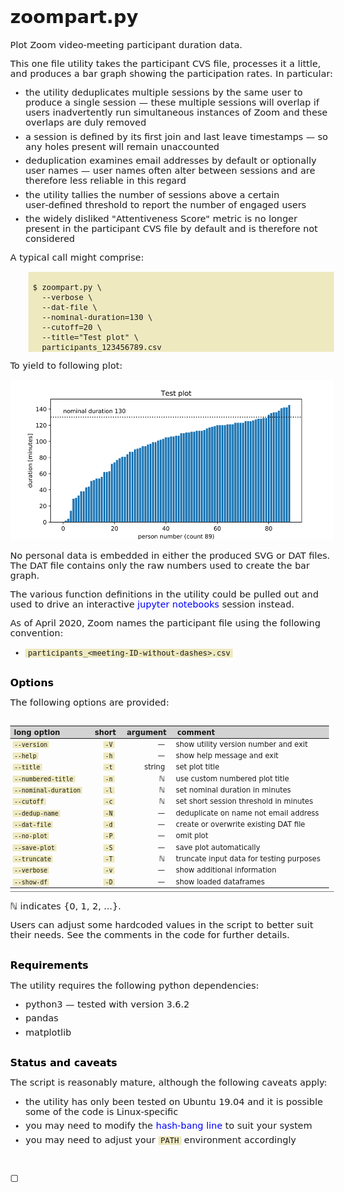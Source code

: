 
<!-- Time-stamp: <2020-04-19 22:47:32>                                      -->
<!-- Purpose   :                                                            -->
<!-- Author    : Robbie Morrison <robbie.morrison@posteo.de>                -->
<!-- Project   : zoomcsv.py                                                 -->
<!-- Commenced : 19-Apr-2020                                                -->
<!-- Status    : work-in-progress                                           -->
<!-- Editor    : ReText 7.0.4 / Ubuntu 19.04                                -->
<!-- Keywords  :                                                            -->
<!-- Notes     :                                                            -->

# zoompart.py

Plot Zoom video‑meeting participant duration data.

This one file utility takes the participant CVS file, processes it a little, and produces a bar graph showing the participation rates.  In particular:

- the utility deduplicates multiple sessions by the same user to produce a single session &mdash; these multiple sessions will overlap if users inadvertently run simultaneous instances of Zoom and these overlaps are duly removed
- a session is defined by its first join and last leave timestamps &mdash; so any holes present will remain unaccounted
- deduplication examines email addresses by default or optionally user names &mdash; user names often alter between sessions and are therefore less reliable in this regard
- the utility tallies the number of sessions above a certain user‑defined threshold to report the number of engaged users
- the widely disliked "Attentiveness Score" metric is no longer present in the participant CVS file by default and is therefore not considered

A typical call might comprise:

```

$ zoompart.py \
  --verbose \
  --dat-file \
  --nominal-duration=130 \
  --cutoff=20 \
  --title="Test plot" \
  participants_123456789.csv

```

To yield to following plot:

![SVG plot](test-plot.svg)

No personal data is embedded in either the produced SVG or DAT files.  The DAT file contains only the raw numbers used to create the bar graph.

The various function definitions in the utility could be pulled out and used to drive an interactive [jupyter notebooks](https://en.wikipedia.org/wiki/Project_Jupyter#Jupyter_Notebook) session instead.

As of April&nbsp;2020, Zoom names the participant file using the following convention:

- `participants_<meeting-ID-without-dashes>.csv`

## Options

The following options are provided:

| long option          | short | argument | comment                                  |
|----------------------|------:|---------:|------------------------------------------|
| `--version`          |  `-V` |  &mdash; | show utility version number and exit     |
| `--help`             |  `-h` |  &mdash; | show  help message and exit              |
| `--title`            |  `-t` |   string | set plot title                           |
| `--numbered-title`   |  `-n` |  &#8469; | use custom numbered plot title           |
| `--nominal-duration` |  `-l` |  &#8469; | set nominal duration in minutes          |
| `--cutoff`           |  `-c` |  &#8469; | set short session threshold in minutes   |
| `--dedup-name`       |  `-N` |  &mdash; | deduplicate on name not email address    |
| `--dat-file`         |  `-d` |  &mdash; | create or overwrite existing DAT file    |
| `--no-plot`          |  `-P` |  &mdash; | omit plot                                |
| `--save-plot`        |  `-S` |  &mdash; | save plot automatically                  |
| `--truncate`         |  `-T` |  &#8469; | truncate input data for testing purposes |
| `--verbose`          |  `-v` |  &mdash; | show additional information              |
| `--show-df`          |  `-D` |  &mdash; | show loaded dataframes                   |

&#8469; indicates {0, 1, 2, ...}.

Users can adjust some hardcoded values in the script to better suit their needs.  See the comments in the code for further details.

## Requirements

The utility requires the following python dependencies:

- python3 &mdash; tested with version 3.6.2
- pandas
- matplotlib

## Status and caveats

The script is reasonably mature, although the following caveats apply:

- the utility has only been tested on Ubuntu 19.04 and it is possible some of the code is Linux‑specific
- you may need to modify the [hash‑bang line](https://en.wikipedia.org/wiki/Shebang_%28Unix%29) to suit your system
- you may need to adjust your `PATH` environment accordingly

<br>

&#9634;

<!-- CSS style settings -->

<style>
body
{
    font-family       : DejaVu Sans;         /* open font, see wikipedia */
    font-size         : 90%;
    line-height       : initial;
    margin-left       : +10%;
    margin-right      : +12%;
    margin-top        : +10%;                /* page concept does not apply */
    margin-bottom     : +15%;
}
a
{
    color             : blue;
    text-decoration   : none;                /* suppress underlining*/
}
h2
{
    font-size         : 110%;
    font-style        : initial;
    color             : initial;
    padding-top       : 1.0ex;
    padding-bottom    : 0.0ex;
}
h3
{
    font-size         : 100%;
    font-style        : initial;
    color             : initial;
    padding-top       : 1.0ex;
    padding-bottom    : 0.0ex;
}
ul, ol
{
    margin-top        : -0.8ex;
}
li
{
    padding-top       : +0.8ex;
}
table
{
    font-family       : DejaVu Sans;         /* open font, see wikipedia */
    font-size         : 80%;
    padding-top       : 2.0ex;
    padding-bottom    : 0.7ex;
    margin-left       : +00%;
    margin-right      : -15%;
    margin-bottom     : 2.0ex;
    border-bottom     : 1px solid gray;
}
th
{
    text-align        : left;
    vertical-align    : top;
    padding-left      : 0.5em;
    padding-right     : 1.0em;
    background-color  : lightgrey;
}
td
{
    vertical-align    : top;
    padding-left      : 0.5ex;
    padding-right     : 2.0ex;
}
code
{
    font-family       : DejaVu Sans Mono;
    background-color  : #EEE9BF;
    padding-left      : 0.3em;
    padding-right     : 0.3em;
}
pre
{
    font-family       : DejaVu Sans Mono;
    background-color  : #EEE9BF;
    overflow          : auto;
    margin-left       : +2.0em;
    padding-left      : +0.5em;
 }
hr
{
    border            : 1.0mm solid darkgray;    /* not height */
    margin-top        : 5.0ex;
    margin-bottom     : initial;
}
</style>

<!-- end of file -->

